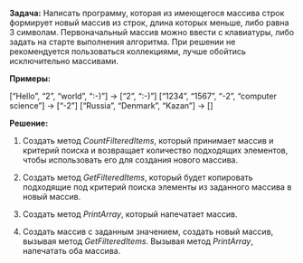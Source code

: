 **Задача:** Написать программу, которая из имеющегося массива строк формирует новый массив из строк, длина которых меньше, либо равна 3 символам. Первоначальный массив можно ввести с клавиатуры, либо задать на старте выполнения алгоритма. При решении не рекомендуется пользоваться коллекциями, лучше обойтись исключительно массивами.

**Примеры:**

[“Hello”, “2”, “world”, “:-)”] → [“2”, “:-)”]
[“1234”, “1567”, “-2”, “computer science”] → [“-2”]
[“Russia”, “Denmark”, “Kazan”] → []

**Решение:**


1. Создать метод *CountFilteredItems*, который принимает массив и критерий поиска и возвращает количество подходящих элементов, чтобы использовать его для создания нового массива.

2. Создать метод *GetFilteredItems*, который будет копировать подходящие под критерий поиска элементы из заданного массива в новый массив.

3. Создать метод *PrintArray*, который напечатает массив.

4. Coздать массив с заданным значением, создать новый массив, вызывая метод *GetFilteredItems*. Вызывая метод *PrintArray*, напечатать оба массива.

